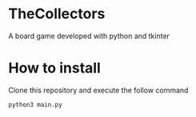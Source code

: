 # TheCollectors
A board game developed with python and tkinter

# How to install
Clone this repository and execute the follow command
```
python3 main.py
```
